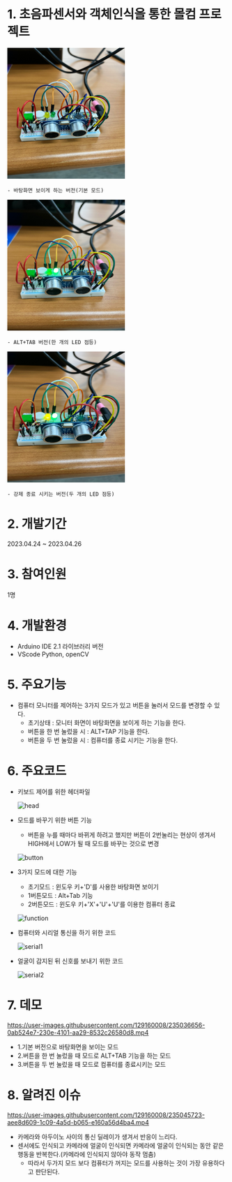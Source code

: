 # 1. 초음파센서와 객체인식을 통한 몰컴 프로젝트
<div>
    <img src="picture1.jpg" width="270" height="300">
    
    - 바탕화면 보이게 하는 버전(기본 모드)
</div>
    <img src="picture2.jpg" width="270" height="300">

    - ALT+TAB 버전(한 개의 LED 점등)
</div>    
    <img src="picture3.jpg" width="270" height="300">

    - 강제 종료 시키는 버전(두 개의 LED 점등)

# 2. 개발기간
2023.04.24 ~ 2023.04.26

# 3. 참여인원
1명

# 4. 개발환경
+ Arduino IDE 2.1 라이브러리 버전
+ VScode Python, openCV

# 5. 주요기능
+ 컴퓨터 모니터를 제어하는 3가지 모드가 있고 버튼을 눌러서 모드를 변경할 수 있다.
  + 초기상태 : 모니터 화면이 바탕화면을 보이게 하는 기능을 한다.
  + 버튼을 한 번 눌렀을 시 : ALT+TAP 기능을 한다.
  + 버튼을 두 번 눌렀을 시 : 컴퓨터를 종료 시키는 기능을 한다.
# 6. 주요코드
+ 키보드 제어를 위한 헤더파일

  ![head](https://user-images.githubusercontent.com/129160008/235062861-cd5156ca-600a-4bad-b7bb-cd09b83bcbec.PNG)


+ 모드를 바꾸기 위한 버튼 기능
    + 버튼을 누를 때마다 바뀌게 하려고 했지만 버튼이 2번눌리는 현상이 생겨서 HIGH에서 LOW가 될 때 모드를 바꾸는 것으로 변경

  ![button](https://user-images.githubusercontent.com/129160008/235062987-a32069da-38d7-4b46-ad07-7432d68b2741.PNG)
  
  
+ 3가지 모드에 대한 기능
    + 초기모드 : 윈도우 키+'D'를 사용한 바탕화면 보이기
    + 1버튼모드 : Alt+Tab 기능
    + 2버튼모드 : 윈도우 키+'X'+'U'+'U'를 이용한 컴퓨터 종료
  
  ![function](https://user-images.githubusercontent.com/129160008/235062995-ae3e482e-3e19-4c2b-bd13-76b2a2537dd1.PNG)
  
  
+ 컴퓨터와 시리얼 통신을 하기 위한 코드
  
  ![serial1](https://user-images.githubusercontent.com/129160008/235063006-64ad67da-b166-4cbb-b21b-9830acf215a0.PNG)
  
  
+ 얼굴이 감지된 뒤 신호를 보내기 위한 코드  
  
  ![serial2](https://user-images.githubusercontent.com/129160008/235063023-db060f3f-3615-4f63-9a8d-98e9d7b79338.PNG)


# 7. 데모
https://user-images.githubusercontent.com/129160008/235036656-0ab524e7-230e-4101-aa29-8532c26580d8.mp4

- 1.기본 버전으로 바탕화면을 보이는 모드
- 2.버튼을 한 번 눌렀을 때 모드로 ALT+TAB 기능을 하는 모드
- 3.버튼을 두 번 눌렀을 때 모드로 컴퓨터를 종료시키는 모드

# 8. 알려진 이슈
https://user-images.githubusercontent.com/129160008/235045723-aee8d609-1c09-4a5d-b065-e160a56d4ba4.mp4
+ 카메라와 아두이노 사이의 통신 딜레이가 생겨서 반응이 느리다.
+ 센서에도 인식되고 카메라에 얼굴이 인식되면 카메라에 얼굴이 인식되는 동안 같은 행동을 반복한다.(카메라에 인식되지 않아야 동작 멈춤)
    + 따라서 두가지 모드 보다 컴퓨터가 꺼지는 모드를 사용하는 것이 가장 유용하다고 판단된다.
